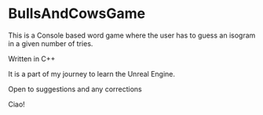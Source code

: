 # BullsAndCowsGame
This is a Console based word game where the user has to guess an isogram in a given number of tries.

Written in C++

It is a part of my journey to learn the Unreal Engine.

Open to suggestions and any corrections

Ciao!
